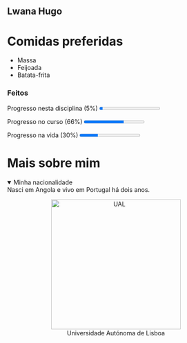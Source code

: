 ## Lwana Hugo
 
 <h1>Comidas preferidas</h1>
    <ul>
		<li>Massa
		</li>
		<li>Feijoada
			</li>
 	<li>Batata-frita
			</li>
    </ul>
    
    
   <section>
		<h3>Feitos</h3>
		<p>Progresso nesta disciplina (5%)
                   <progress value = "0.05"></progress><br/>
		   </p>
 <p>Progresso no curso (66%)
                   <progress value = "0.66"></progress><br/>
		   </p>
 <p>Progresso na vida (30%)
                   <progress value = "0.3"></progress><br/>
	
 </p>
 
</section>

<h1>Mais sobre mim</h1>
	
<details open>
		<summary>Minha nacionalidade</summary>
		Nasci em Angola e vivo em Portugal há dois anos.
</details>


<header>
	   <nav>
	      <figure>
		<a href="http://www.ual.pt">
		   <img src="https://autonoma.pt/wp-content/uploads/2017/12/ual00023.jpg" alt="UAL" width=300>
		</a>
		<figcaption>Universidade Autónoma de Lisboa</figcaption>
	       </figure>	
	   </nav>
	</header>
 



